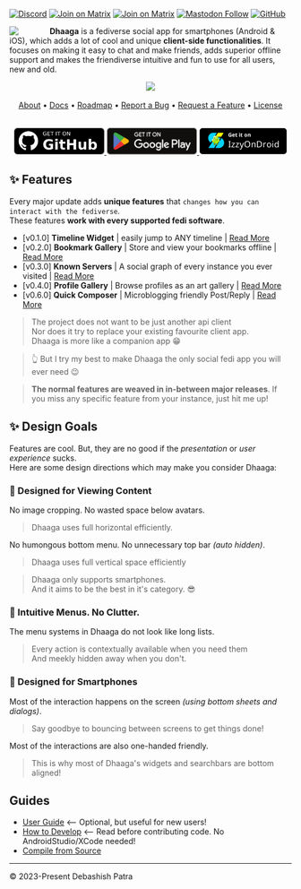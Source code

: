 <!-- SOCIALS -->
[![Discord](https://img.shields.io/discord/1131212086446391430?logo=discord&style=flat)](https://discord.gg/kMp5JA9jwD)
[![Join on Matrix](https://img.shields.io/badge/chat-matrix-blue?logo=matrix&style=flat)](https://matrix.to/#/#server0451:matrix.org)
[![Join on Matrix](https://img.shields.io/badge/chat-matrix-blue?logo=matrix&style=flat&label=Private%20DM)](https://matrix.to/@suvam:matrix.org#/@suvam:matrix.org)
[![Mastodon Follow](https://img.shields.io/mastodon/follow/112440258358145826?label=Add%20Me)](https://mastodon.social/@suvam)
[![GitHub](https://img.shields.io/github/followers/suvam0451?label=Add%20Me)](https://github.com/suvam0451?tab=followers)
<!-- SOCIALS -->

<img width="64" 
    src="https://github.com/user-attachments/assets/1718fef2-f10a-4a72-b7cb-819e85d56143" 
    align="left" 
    style="margin-right:8px"/>


**Dhaaga** is a fediverse social app for smartphones (Android & iOS), which adds a lot of cool and unique **client-side functionalities**. It focuses on making it easy to chat and make friends, adds superior offline support and makes the friendiverse intuitive and fun to use for all users, new and old.

<div align="center">
  <img width="720px"  src="https://repository-images.githubusercontent.com/664825261/58e60a61-2d3b-4275-89bc-c180adb58a7d" style="top:80px"/>
</div>

<p align="center">
  <a href="https://dhaaga.app/docs/about">About</a> •
  <a href="https://dhaaga.app/docs">Docs</a> •
  <a href="https://dhaaga.app/docs/roadmap">Roadmap</a> •
  <a href="https://github.com/suvam0451/dhaaga/issues/new?assignees=&labels=bug&projects=&template=bug_report.yml">Report a Bug</a> •
  <a href="https://github.com/suvam0451/dhaaga/issues/new?assignees=&labels=enhancement&projects=&template=feature_request.yml">Request a Feature</a> •
  <a href="https://dhaaga.app/docs/license">License</a>
</p>


<div align="center" style="margin-top:32px">
  <a href="https://github.com/suvam0451/dhaaga/releases/latest" target="_blank">
    <img src="./.github/badges/github.png" height="48px"/>
  </a>
  <a href="https://play.google.com/apps/testing/io.suvam.dhaaga" target="_blank">    
    <img src="./.github/badges/google_play.svg" height="48px"/>
  </a>
  <a href="https://apt.izzysoft.de/fdroid/index/apk/io.suvam.dhaaga.lite" target="_blank">
    <img src="./.github/badges/izzy_on_droid.png" height="48px"/>
  </a>
</div>


## ✨ Features

Every major update adds **unique features** that `changes how you can interact with the fediverse`.<br/>
These features **work with every supported fedi software**.

- [v0.1.0] **Timeline Widget** | easily jump to ANY timeline | [Read More]()
- [v0.2.0] **Bookmark Gallery** | Store and view your bookmarks offline | [Read More]()
- [v0.3.0] **Known Servers** |  A social graph of every instance you ever visited | [Read More]()
- [v0.4.0] **Profile Gallery** | Browse profiles as an art gallery | [Read More]()
- [v0.6.0] **Quick Composer** | Microblogging friendly Post/Reply | [Read More]()

> The project does not want to be just another api client<br/>
> Nor does it try to replace your existing favourite client app.<br/>
> Dhaaga is more like a companion app 😁

> 👆 But I try my best to make Dhaaga the only social fedi app you will ever need 😉

> **The normal features are weaved in in-between major releases**. If you miss any specific feature from your instance, just hit me up!

## ✨ Design Goals

Features are cool. But, they are no good if the *presentation* or *user experience* sucks.<br/>
Here are some design directions which may make you consider Dhaaga:

### 💅 Designed for Viewing Content

No image cropping. No wasted space below avatars. 
> Dhaaga uses full horizontal efficiently.

No humongous bottom menu. No unnecessary top bar *(auto hidden)*.
> Dhaaga uses full vertical space efficiently

> Dhaaga only supports smartphones.<br/>
> And it aims to be the best in it's category. 😎

### 💅 Intuitive Menus. No Clutter.

The menu systems in Dhaaga do not look like long lists.<br/> 

> Every action is contextually available when you need them<br/>
> And meekly hidden away when you don't.

### 💅 Designed for Smartphones

Most of the interaction happens on the screen *(using bottom sheets and dialogs)*.<br/>
> Say goodbye to bouncing between screens to get things done!

Most of the interactions are also one-handed friendly.<br/>
> This is why most of Dhaaga's widgets and searchbars are bottom aligned!

## Guides

- [User Guide](https://dhaaga.app/docs/usage/intro) <-- Optional, but useful for new users!
- [How to Develop](https://dhaaga.app/docs/guides/development/using-expo) <-- Read before contributing code. No AndroidStudio/XCode needed!
- [Compile from Source](https://dhaaga.app/docs/guides/compiling/using-expo)

--- 

© 2023-Present Debashish Patra 
